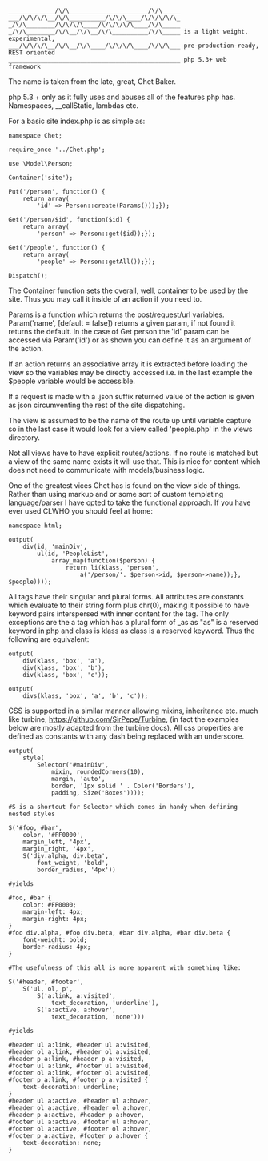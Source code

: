 	_____________/\/\______________________/\/\_____ 
	___/\/\/\/\__/\/\__________/\/\/\____/\/\/\/\/\_ 
	_/\/\________/\/\/\/\____/\/\/\/\/\____/\/\_____
	_/\/\________/\/\__/\/\__/\/\__________/\/\_____ is a light weight, experimental,
	___/\/\/\/\__/\/\__/\/\____/\/\/\/\____/\/\/\___ pre-production-ready, REST oriented
	________________________________________________ php 5.3+ web framework

The name is taken from the late, great, Chet Baker.

php 5.3 + only as it fully uses and abuses all of the features php has. Namespaces, __callStatic, lambdas etc. 

For a basic site index.php is as simple as: 

	namespace Chet;
	
	require_once '../Chet.php';

	use \Model\Person;
	
	Container('site'); 

	Put('/person', function() { 
		return array(
			'id' => Person::create(Params()));});
		
	Get('/person/$id', function($id) {
		return array(
			'person' => Person::get($id));});
			
	Get('/people', function() { 
		return array(
			'people' => Person::getAll());});

	Dispatch();

The Container function sets the overall, well, container to be used by the site. Thus you may call it inside of an action if you need to. 

Params is a function which returns the post/request/url variables. Param('name', [default = false]) returns a given param, if not found it returns the default. In the case of Get person the 'id' param can be accessed via Param('id') or as shown you can define it as an argument of the action. 

If an action returns an associative array it is extracted before loading the view so the variables may be directly accessed i.e. in the last example the $people variable would be accessible. 

If a request is made with a .json suffix returned value of the action is given as json circumventing the rest of the site dispatching.

The view is assumed to be the name of the route up until variable capture so in the last case it would look for a view called 'people.php' in the views directory. 

Not all views have to have explicit routes/actions. If no route is matched but a view of the same name exists it will use that. This is nice for content which does not need to communicate with models/business logic. 

One of the greatest vices Chet has is found on the view side of things. Rather than using markup and or some sort of custom templating language/parser I have opted to take the functional approach. If you have ever used CLWHO you should feel at home:

	namespace html;

	output(
		div(id, 'mainDiv',
			ul(id, 'PeopleList',
				array_map(function($person) { 
					return li(klass, 'person', 
						a('/person/'. $person->id, $person->name));}, $people))));

All tags have their singular and plural forms. All attributes are constants which evaluate to their string form plus chr(0), making it possible to have keyword pairs interspersed with inner content for the tag. The only exceptions are the a tag which has a plural form of _as as "as" is a reserved keyword in php and class is klass as class is a reserved keyword. Thus the following are equivalent: 

	output(
		div(klass, 'box', 'a'), 
		div(klass, 'box', 'b'), 
		div(klass, 'box', 'c'));

	output(
		divs(klass, 'box', 'a', 'b', 'c'));

CSS is supported in a similar manner allowing mixins, inheritance etc. much like turbine, https://github.com/SirPepe/Turbine,  (in fact the examples below are mostly adapted from the turbine docs). All css properties are defined as constants with any dash being replaced with an underscore. 

	output(
		style(
			Selector('#mainDiv', 
				mixin, roundedCorners(10), 
				margin, 'auto',
				border, '1px solid ' . Color('Borders'),
				padding, Size('Boxes')))); 
	
	#S is a shortcut for Selector which comes in handy when defining nested styles
	
	S('#foo, #bar',
	    color, '#FF0000',
	    margin_left, '4px',
	    margin_right, '4px',
	    S('div.alpha, div.beta',
	        font_weight, 'bold',
	        border_radius, '4px'))

	#yields 
	
	#foo, #bar {
        color: #FF0000;
        margin-left: 4px;
        margin-right: 4px;
    }
    #foo div.alpha, #foo div.beta, #bar div.alpha, #bar div.beta {
        font-weight: bold;
        border-radius: 4px;
    }

	#The usefulness of this all is more apparent with something like:
	
	S('#header, #footer',
	    S('ul, ol, p',
	        S('a:link, a:visited',
	            text_decoration, 'underline'),
	        S('a:active, a:hover',
	            text_decoration, 'none')))
	
	#yields
	
	#header ul a:link, #header ul a:visited,
	#header ol a:link, #header ol a:visited,
	#header p a:link, #header p a:visited,
	#footer ul a:link, #footer ul a:visited,
	#footer ol a:link, #footer ol a:visited,
	#footer p a:link, #footer p a:visited {
		text-decoration: underline;
	}
	#header ul a:active, #header ul a:hover,
	#header ol a:active, #header ol a:hover,
	#header p a:active, #header p a:hover,
	#footer ul a:active, #footer ul a:hover,
	#footer ol a:active, #footer ol a:hover,
	#footer p a:active, #footer p a:hover {
		text-decoration: none;
	}
	
    
